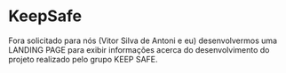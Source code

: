 # KeepSafe

Fora solicitado para nós (Vitor Silva de Antoni e eu) desenvolvermos uma LANDING PAGE para exibir informações acerca do desenvolvimento do projeto realizado pelo grupo KEEP SAFE.
